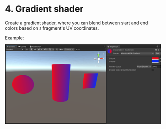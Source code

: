 # 4. Gradient shader

Create a gradient shader, where you can blend between start and end colors based on a fragment's UV coordinates.

Example:

![example](../Images/screenshot3.png)
